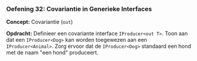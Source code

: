 ### Oefening 32: Covariantie in Generieke Interfaces
**Concept:** Covariantie (`out`)

**Opdracht:** Definieer een covariante interface `IProducer<out T>`. Toon aan dat een `IProducer<Dog>` kan worden toegewezen aan een `IProducer<Animal>`. Zorg ervoor dat de `IProducer<Dog>` standaard een hond met de naam "een hond" produceert.